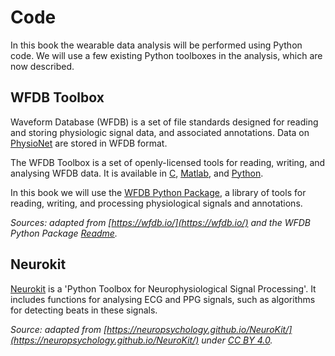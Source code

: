 # Code

In this book the wearable data analysis will be performed using Python code. We will use a few existing Python toolboxes in the analysis, which are now described.

## WFDB Toolbox

Waveform Database (WFDB) is a set of file standards designed for reading and storing physiologic signal data, and associated annotations. Data on [PhysioNet](https://physionet.org/) are stored in WFDB format.

The WFDB Toolbox is a set of openly-licensed tools for reading, writing, and analysing WFDB data. It is available in [C](https://doi.org/10.13026/gjvw-1m31), [Matlab](https://archive.physionet.org/physiotools/matlab/wfdb-swig-matlab/new_version.shtml), and [Python](https://wfdb.readthedocs.io/en/stable/).

In this book we will use the [WFDB Python Package](https://wfdb.readthedocs.io/en/stable/), a library of tools for reading, writing, and processing physiological signals and annotations. 

_Sources: adapted from [https://wfdb.io/](https://wfdb.io/) and the WFDB Python Package [Readme](https://github.com/MIT-LCP/wfdb-python/blob/main/README.md)._

## Neurokit

[Neurokit](https://neuropsychology.github.io/NeuroKit/) is a 'Python Toolbox for Neurophysiological Signal Processing'. It includes functions for analysing ECG and PPG signals, such as algorithms for detecting beats in these signals.

_Source: adapted from [https://neuropsychology.github.io/NeuroKit/](https://neuropsychology.github.io/NeuroKit/) under [CC BY 4.0](https://creativecommons.org/licenses/by/4.0/)._